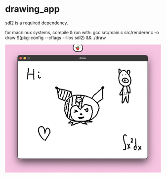 # drawing_app

sdl2 is a required dependency.

for mac/linux systems, compile & run with: gcc src/main.c src/renderer.c -o draw $(pkg-config --cflags --libs sdl2) && ./draw

![example](/assets/screenshot1.png "example")
